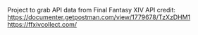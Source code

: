 Project to grab API data from Final Fantasy XIV 
API credit: https://documenter.getpostman.com/view/1779678/TzXzDHM1
https://ffxivcollect.com/
